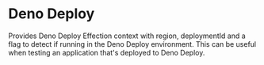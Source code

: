 # Deno Deploy

Provides Deno Deploy Effection context with region, deploymentId and a flag to detect if running in the Deno Deploy environment. This can be useful when testing an application that's deployed to Deno Deploy.